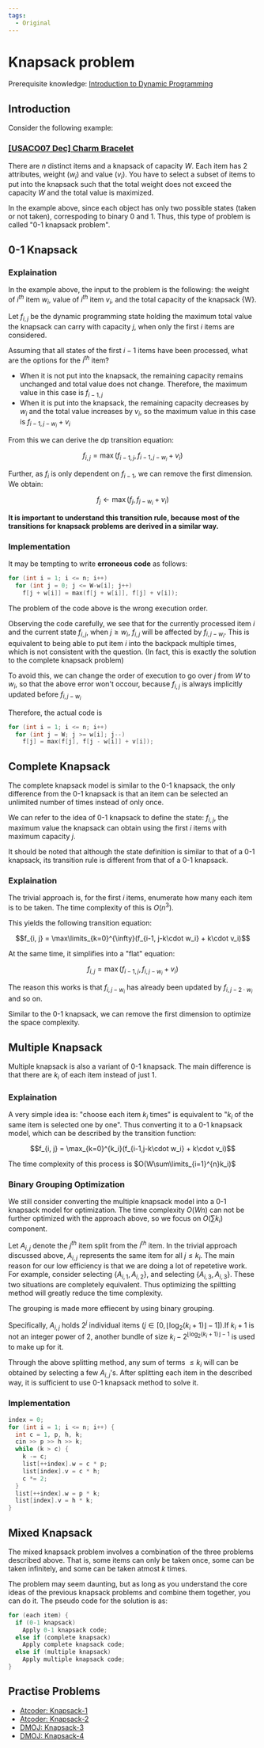 ```yaml
---
tags:
  - Original
---
```


# Knapsack problem
Prerequisite knowledge: [Introduction to Dynamic Programming](https://cp-algorithms.com/dynamic_programming/intro-to-dp.html)

## Introduction
Consider the following example:

### [[USACO07 Dec] Charm Bracelet](https://www.acmicpc.net/problem/6144) 
There are $n$ distinct items and a knapsack of capacity $W$. Each item has 2 attributes, weight ($w_{i}$) and value ($v_{i}$). 
You have to select a subset of items to put into the knapsack such that the total weight does not exceed the capacity $W$ and the total value is maximized.

In the example above, since each object has only two possible states (taken or not taken),
correspoding to binary 0 and 1. Thus, this type of problem is called "0-1 knapsack problem".

## 0-1 Knapsack

### Explaination

In the example above, the input to the problem is the following: the weight of $i^{th}$ item $w_{i}$, value of $i^{th}$ item $v_{i}$, and the total capacity of the knapsack {W}.

Let $f_{i, j}$ be the dynamic programming state holding the maximum total value the knapsack can carry with capacity $j$, when only the first $i$ items are considered.

Assuming that all states of the first $i-1$ items have been processed, what are the options for the $i^{th}$ item?

- When it is not put into the knapsack, the remaining capacity remains unchanged and total value does not change. Therefore, the maximum value in this case is $f_{i-1, j}$
- When it is put into the knapsack, the remaining capacity decreases by $w_{i}$ and the total value increases by $v_{i}$,
so the maximum value in this case is $f_{i-1, j-w_i} + v_i$

From this we can derive the dp transition equation:

$$f_{i, j} = \max(f_{i-1, j}, f_{i-1, j-w_i} + v_i)$$

Further, as $f_{i}$ is only dependent on $f_{i-1}$, we can remove the first dimension. We obtain:

$$f_j \gets \max(f_j, f_{j-w_i}+v_i)$$

**It is important to understand this transition rule, because most of the transitions for knapsack problems are derived in a similar way.**

### Implementation

It may be tempting to write **erroneous code** as follows:

```.c++
for (int i = 1; i <= n; i++)
  for (int j = 0; j <= W-w[i]; j++)
    f[j + w[i]] = max(f[j + w[i]], f[j] + v[i]);
```

The problem of the code above is the wrong execution order.

Observing the code carefully, we see that for the currently processed item $i$ and the current state $f_{i,j}$, 
when $j\geqslant w_{i}$, $f_{i,j}$ will be affected by $f_{i,j-w_{i}}$. 
This is equivalent to being able to put item $i$ into the backpack multiple times, which is not consistent with the question.
(In fact, this is exactly the solution to the complete knapsack problem)

To avoid this, we can change the order of execution to go over $j$ from $W$ to $w_{i}$, so that the above error won't occour, because $f_{i, j}$ is always implicitly updated before $f_{i, j-w_i}$

Therefore, the actual code is

```.c++
for (int i = 1; i <= n; i++)
  for (int j = W; j >= w[i]; j--)
    f[j] = max(f[j], f[j - w[i]] + v[i]);
```

## Complete Knapsack

The complete knapsack model is similar to the 0-1 knapsack, the only difference from the 0-1 knapsack is that an item can be selected an unlimited number of times instead of only once.

We can refer to the idea of 0-1 knapsack to define the state: $f_{i, j}$, the maximum value the knapsack can obtain using the first $i$ items with maximum capacity $j$.

It should be noted that although the state definition is similar to that of a 0-1 knapsack, its transition rule is different from that of a 0-1 knapsack.

### Explaination

The trivial approach is, for the first $i$ items, enumerate how many each item is to be taken. The time complexity of this is $O(n^3)$.

This yields the following transition equation:

$$f_{i, j} = \max\limits_{k=0}^{\infty}(f_{i-1, j-k\cdot w_i} + k\cdot v_i)$$

At the same time, it simplifies into a "flat" equation:

$$f_{i, j} = \max(f_{i-1, j},f_{i, j-w_i} + v_i)$$

The reason this works is that $f_{i, j-w_i}$ has already been updated by $f_{i, j-2\cdot w_i}$ and so on.

Similar to the 0-1 knapsack, we can remove the first dimension to optimize the space complexity.

## Multiple Knapsack

Multiple knapsack is also a variant of 0-1 knapsack. The main difference is that there are $k_i$ of each item instead of just $1$.

### Explaination

A very simple idea is: "choose each item $k_i$ times" is equivalent to "$k_i$ of the same item is selected one by one". Thus converting it to a 0-1 knapsack model, which can be described by the transition function:

$$f_{i, j} = \max_{k=0}^{k_i}(f_{i-1,j-k\cdot w_i} + k\cdot v_i)$$

The time complexity of this process is $O(W\sum\limits_{i=1}^{n}k_i)$

### Binary Grouping Optimization

We still consider converting the multiple knapsack model into a 0-1 knapsack model for optimization. The time complexity $O(Wn)$ can not be further optimized with the approach above, so we focus on $O(\sum k_i)$ component.

Let $A_{i, j}$ denote the $j^{th}$ item split from the $i^{th}$ item. In the trivial approach discussed above, $A_{i, j}$ represents the same item for all $j \leq k_i$. The main reason for our low efficiency is that we are doing a lot of repetetive work. For example, consider selecting $\{A_{i, 1},A_{i, 2}\}$, and selecting $\{A_{i, 3}, A_{i, 3}\}$. These two situations are completely equivalent. Thus optimizing the spiltting method will greatly reduce the time complexity.

The grouping is made more effiecent by using binary grouping.

Specifically, $A_{i, j}$ holds $2^j$ individual items ($j\in[0,\lfloor \log_2(k_i+1)\rfloor-1]$).If $k_i + 1$ is not an integer power of $2$, another bundle of size $k_i-2^{\lfloor \log_2(k_i+1)\rfloor-1}$ is used to make up for it.

Through the above splitting method, any sum of terms $\leq k_i$ will can be obtained by selecting a few $A_{i, j}$'s. After splitting each item in the described way, it is sufficient to use 0-1 knapsack method to solve it.

### Implementation

```c++
index = 0;
for (int i = 1; i <= n; i++) {
  int c = 1, p, h, k;
  cin >> p >> h >> k;
  while (k > c) {
    k -= c;
    list[++index].w = c * p;
    list[index].v = c * h;
    c *= 2;
  }
  list[++index].w = p * k;
  list[index].v = h * k;
}
```

## Mixed Knapsack

The mixed knapsack problem involves a combination of the three problems described above. That is, some items can only be taken once, some can be taken infinitely, and some can be taken atmost $k$ times.

The problem may seem daunting, but as long as you understand the core ideas of the previous knapsack problems and combine them together, you can do it. The pseudo code for the solution is as:

```c++
for (each item) {
  if (0-1 knapsack)
    Apply 0-1 knapsack code;
  else if (complete knapsack)
    Apply complete knapsack code;
  else if (multiple knapsack)
    Apply multiple knapsack code;
}
```

## Practise Problems

- [Atcoder: Knapsack-1](https://atcoder.jp/contests/dp/tasks/dp_d)
- [Atcoder: Knapsack-2](https://atcoder.jp/contests/dp/tasks/dp_e)
- [DMOJ: Knapsack-3](https://dmoj.ca/problem/knapsack)
- [DMOJ: Knapsack-4](https://dmoj.ca/problem/knapsack4)
